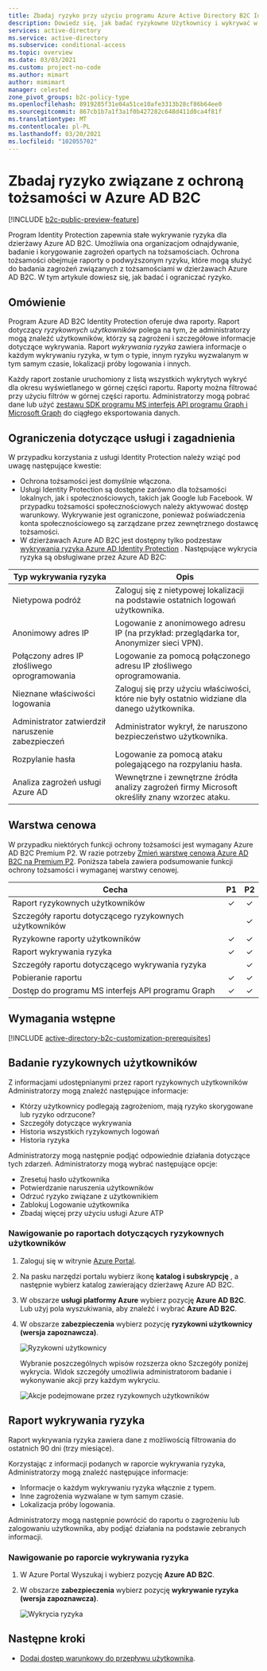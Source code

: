 ```yaml
---
title: Zbadaj ryzyko przy użyciu programu Azure Active Directory B2C Identity Protection
description: Dowiedz się, jak badać ryzykowne Użytkownicy i wykrywać w usłudze Azure AD B2C Identity Protection
services: active-directory
ms.service: active-directory
ms.subservice: conditional-access
ms.topic: overview
ms.date: 03/03/2021
ms.custom: project-no-code
ms.author: mimart
author: msmimart
manager: celested
zone_pivot_groups: b2c-policy-type
ms.openlocfilehash: 8919285f31e04a51ce10afe3313b28cf86b64ee0
ms.sourcegitcommit: 867cb1b7a1f3a1f0b427282c648d411d0ca4f81f
ms.translationtype: MT
ms.contentlocale: pl-PL
ms.lasthandoff: 03/20/2021
ms.locfileid: "102055702"
---
```

# <a name="investigate-risk-with-identity-protection-in-azure-ad-b2c"></a>Zbadaj ryzyko związane z ochroną tożsamości w Azure AD B2C

[!INCLUDE [b2c-public-preview-feature](../../includes/active-directory-b2c-public-preview.md)]

Program Identity Protection zapewnia stałe wykrywanie ryzyka dla dzierżawy Azure AD B2C. Umożliwia ona organizacjom odnajdywanie, badanie i korygowanie zagrożeń opartych na tożsamościach. Ochrona tożsamości obejmuje raporty o podwyższonym ryzyku, które mogą służyć do badania zagrożeń związanych z tożsamościami w dzierżawach Azure AD B2C. W tym artykule dowiesz się, jak badać i ograniczać ryzyko.

## <a name="overview"></a>Omówienie

Program Azure AD B2C Identity Protection oferuje dwa raporty. Raport dotyczący *ryzykownych użytkowników* polega na tym, że administratorzy mogą znaleźć użytkowników, którzy są zagrożeni i szczegółowe informacje dotyczące wykrywania. Raport *wykrywania ryzyka* zawiera informacje o każdym wykrywaniu ryzyka, w tym o typie, innym ryzyku wyzwalanym w tym samym czasie, lokalizacji próby logowania i innych.

Każdy raport zostanie uruchomiony z listą wszystkich wykrytych wykryć dla okresu wyświetlanego w górnej części raportu. Raporty można filtrować przy użyciu filtrów w górnej części raportu. Administratorzy mogą pobrać dane lub użyć [zestawu SDK programu MS interfejs API programu Graph i Microsoft Graph](../active-directory/identity-protection/howto-identity-protection-graph-api.md) do ciągłego eksportowania danych.

## <a name="service-limitations-and-considerations"></a>Ograniczenia dotyczące usługi i zagadnienia

W przypadku korzystania z usługi Identity Protection należy wziąć pod uwagę następujące kwestie:

- Ochrona tożsamości jest domyślnie włączona.
- Usługi Identity Protection są dostępne zarówno dla tożsamości lokalnych, jak i społecznościowych, takich jak Google lub Facebook. W przypadku tożsamości społecznościowych należy aktywować dostęp warunkowy. Wykrywanie jest ograniczone, ponieważ poświadczenia konta społecznościowego są zarządzane przez zewnętrznego dostawcę tożsamości.
- W dzierżawach Azure AD B2C jest dostępny tylko podzestaw [wykrywania ryzyka Azure AD Identity Protection](../active-directory/identity-protection/overview-identity-protection.md) . Następujące wykrycia ryzyka są obsługiwane przez Azure AD B2C:  

|Typ wykrywania ryzyka  |Opis  |
|---------|---------|
| Nietypowa podróż     | Zaloguj się z nietypowej lokalizacji na podstawie ostatnich logowań użytkownika.        |
|Anonimowy adres IP     | Logowanie z anonimowego adresu IP (na przykład: przeglądarka tor, Anonymizer sieci VPN).        |
|Połączony adres IP złośliwego oprogramowania     | Logowanie za pomocą połączonego adresu IP złośliwego oprogramowania.         |
|Nieznane właściwości logowania     | Zaloguj się przy użyciu właściwości, które nie były ostatnio widziane dla danego użytkownika.        |
|Administrator zatwierdził naruszenie zabezpieczeń    | Administrator wykrył, że naruszono bezpieczeństwo użytkownika.             |
|Rozpylanie hasła     | Logowanie za pomocą ataku polegającego na rozpylaniu hasła.      |
|Analiza zagrożeń usługi Azure AD     | Wewnętrzne i zewnętrzne źródła analizy zagrożeń firmy Microsoft określiły znany wzorzec ataku.        |

## <a name="pricing-tier"></a>Warstwa cenowa

W przypadku niektórych funkcji ochrony tożsamości jest wymagany Azure AD B2C Premium P2. W razie potrzeby [Zmień warstwę cenową Azure AD B2C na Premium P2](./billing.md). Poniższa tabela zawiera podsumowanie funkcji ochrony tożsamości i wymaganej warstwy cenowej.  

|Cecha   |P1   |P2|
|----------|:-----------:|:------------:|
|Raport ryzykownych użytkowników     |&#x2713; |&#x2713; |
|Szczegóły raportu dotyczącego ryzykownych użytkowników  | |&#x2713; |
|Ryzykowne raporty użytkowników    | &#x2713; |&#x2713; |
|Raport wykrywania ryzyka   |&#x2713;|&#x2713;|
|Szczegóły raportu dotyczącego wykrywania ryzyka  ||&#x2713;|
|Pobieranie raportu |  &#x2713;| &#x2713;|
|Dostęp do programu MS interfejs API programu Graph |  &#x2713;| &#x2713;|

## <a name="prerequisites"></a>Wymagania wstępne

[!INCLUDE [active-directory-b2c-customization-prerequisites](../../includes/active-directory-b2c-customization-prerequisites.md)]

## <a name="investigate-risky-users"></a>Badanie ryzykownych użytkowników

Z informacjami udostępnianymi przez raport ryzykownych użytkowników Administratorzy mogą znaleźć następujące informacje:

- Którzy użytkownicy podlegają zagrożeniom, mają ryzyko skorygowane lub ryzyko odrzucone?
- Szczegóły dotyczące wykrywania
- Historia wszystkich ryzykownych logowań
- Historia ryzyka
 
Administratorzy mogą następnie podjąć odpowiednie działania dotyczące tych zdarzeń. Administratorzy mogą wybrać następujące opcje:

- Zresetuj hasło użytkownika
- Potwierdzanie naruszenia użytkowników
- Odrzuć ryzyko związane z użytkownikiem
- Zablokuj Logowanie użytkownika
- Zbadaj więcej przy użyciu usługi Azure ATP

### <a name="navigating-the-risky-users-report"></a>Nawigowanie po raportach dotyczących ryzykownych użytkowników

1. Zaloguj się w witrynie [Azure Portal](https://portal.azure.com/).

1. Na pasku narzędzi portalu wybierz ikonę **katalog i subskrypcję** , a następnie wybierz katalog zawierający dzierżawę Azure AD B2C.

1. W obszarze **usługi platformy Azure** wybierz pozycję **Azure AD B2C**. Lub użyj pola wyszukiwania, aby znaleźć i wybrać **Azure AD B2C**.

1. W obszarze **zabezpieczenia** wybierz pozycję **ryzykowni użytkownicy (wersja zapoznawcza)**.

   ![Ryzykowni użytkownicy](media/identity-protection-investigate-risk/risky-users.png)

    Wybranie poszczególnych wpisów rozszerza okno Szczegóły poniżej wykrycia. Widok szczegóły umożliwia administratorom badanie i wykonywanie akcji przy każdym wykryciu.

    ![Akcje podejmowane przez ryzykownych użytkowników](media/identity-protection-investigate-risk/risky-users-report-actions.png)


## <a name="risk-detections-report"></a>Raport wykrywania ryzyka

Raport wykrywania ryzyka zawiera dane z możliwością filtrowania do ostatnich 90 dni (trzy miesiące).

Korzystając z informacji podanych w raporcie wykrywania ryzyka, Administratorzy mogą znaleźć następujące informacje:

- Informacje o każdym wykrywaniu ryzyka włącznie z typem.
- Inne zagrożenia wyzwalane w tym samym czasie.
- Lokalizacja próby logowania.

Administratorzy mogą następnie powrócić do raportu o zagrożeniu lub zalogowaniu użytkownika, aby podjąć działania na podstawie zebranych informacji.

### <a name="navigating-the-risk-detections-report"></a>Nawigowanie po raporcie wykrywania ryzyka

1. W Azure Portal Wyszukaj i wybierz pozycję **Azure AD B2C**.
1. W obszarze **zabezpieczenia** wybierz pozycję **wykrywanie ryzyka (wersja zapoznawcza)**.

   ![Wykrycia ryzyka](media/identity-protection-investigate-risk/risk-detections.png)


## <a name="next-steps"></a>Następne kroki

- [Dodaj dostęp warunkowy do przepływu użytkownika](conditional-access-user-flow.md).